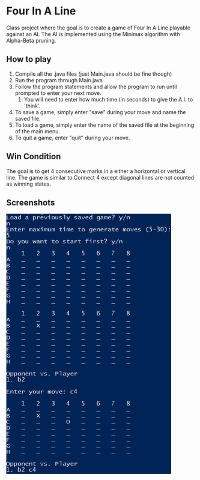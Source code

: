 # Four In A Line

Class project where the goal is to create a game of Four In A Line playable against an AI. The AI is implemented using the Minimax algorithm with Alpha-Beta pruning. 

## How to play
1. Compile all the .java files (just Main.java should be fine though)
2. Run the program through Main.java
3. Follow the program statements and allow the program to run until prompted to enter your next move.
   1. You will need to enter how much time (in seconds) to give the A.I. to 'think'.
4. To save a game, simply enter "save" during your move and name the saved file.
5. To load a game, simply enter the name of the saved file at the beginning of the main menu.
6. To quit a game, enter "quit" during your move.

## Win Condition
The goal is to get 4 consecutive marks in a either a horizontal or vertical line. The game is similar to Connect 4 except diagonal lines are not counted as winning states.

## Screenshots
![Gamplay Example](https://raw.githubusercontent.com/Operative13/CS420Project3/master/Screenshots/example-run.png)
